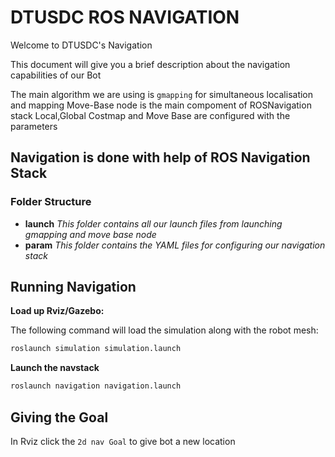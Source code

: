 # DTUSDC ROS NAVIGATION

Welcome to DTUSDC's Navigation

This document will give you a brief description about the navigation capabilities of our Bot

The main algorithm we are using is `gmapping` for simultaneous localisation and mapping
Move-Base node is the main compoment of ROSNavigation stack
Local,Global Costmap and Move Base are configured with the parameters

## Navigation is done with help of ROS Navigation Stack

### Folder Structure

- **launch**
  _This folder contains all our launch files from launching gmapping and move base node_
- **param**
  _This folder contains the YAML files for configuring our navigation stack_

## Running Navigation

**Load up Rviz/Gazebo:**

The following command will load the simulation along with the robot mesh:

```bash
roslaunch simulation simulation.launch
```

**Launch the navstack**

```bash
roslaunch navigation navigation.launch
```

## Giving the Goal

In Rviz click the `2d nav Goal` to give bot a new location
